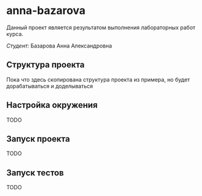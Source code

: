 # anna-bazarova

Данный проект является результатом выполнения лабораторных работ курса.

*Студент:* Базарова Анна Александровна

## Структура проекта

Пока что здесь скопирована структура проекта из примера, но будет дорабатываться и доделываться

## Настройка окружения

TODO

## Запуск проекта

TODO

## Запуск тестов

TODO
